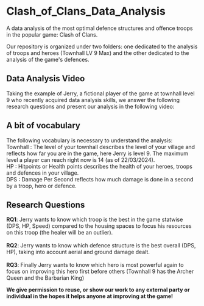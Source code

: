 # Clash_of_Clans_Data_Analysis
A data analysis of the most optimal defence structures and offence troops in the popular game: Clash of Clans.

Our repository is organized under two folders: one dedicated to the analysis of troops and heroes (Townhall LV 9 Max) and the other dedicated to the analysis of the game's defences.

## Data Analysis Video

Taking the example of Jerry, a fictional player of the game at townhall level 9 who recently acquired data analysis skills, we answer the following research questions and present our analysis in the following video: 

## A bit of vocabulary

The following vocabulary is necessary to understand the analysis: <br>
Townhall : The level of your townhall describes the level of your village and reflects how far you are in the game, here Jerry is level 9. The maximum level a player can reach right now is 14 (as of 22/03/2024). <br>
HP : Hitpoints or Health points describes the health of your heroes, troops and defences in your village. <br>
DPS : Damage Per Second reflects how much damage is done in a second by a troop, hero or defence. <br>

## Research Questions

**RQ1**: Jerry wants to know which troop is the best in the game statwise (DPS, HP, Speed) compared to the housing spaces to focus his resources on this troop (the healer will be an outlier). <br>
<br>
**RQ2**: Jerry wants to know which defence structure is the best overall (DPS, HP), taking into account aerial and ground damage dealt. <br>
<br>
**RQ3**: Finally Jerry wants to know which hero is most powerful again to focus on improving this hero first before others (Townhall 9 has the Archer Queen and the Barbarian King)

**We give permission to reuse, or show our work to any external party or individual in the hopes it helps anyone at improving at the game!**
